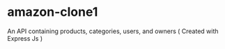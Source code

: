 # amazon-clone1
An API containing products, categories, users, and owners ( Created with Express Js )
